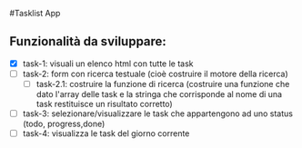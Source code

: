#Tasklist App

## Funzionalità da sviluppare:

- [x] task-1: visuali un elenco html con tutte le task
- [ ] task-2: form con ricerca testuale (cioè costruire il motore della ricerca)
    - [ ] task-2.1: costruire la funzione di ricerca (costruire una funzione che dato l'array delle task e la stringa che corrisponde al nome di una task restituisce un risultato corretto)
- [ ] task-3: selezionare/visualizzare le task che appartengono ad uno status (todo, progress,done)
- [ ] task-4: visualizza le task del giorno corrente

